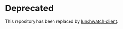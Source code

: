 # Deprecated

This repository has been replaced by [lunchwatch-client](https://github.com/jtiala/lunchwatch-client).
